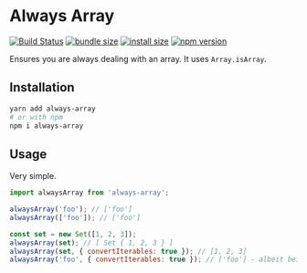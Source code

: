 # Always Array

[![Build Status](https://travis-ci.com/krmax44/always-array.svg?branch=master)](https://travis-ci.com/krmax44/always-array)
[![bundle size](https://img.shields.io/bundlephobia/minzip/always-array)](https://bundlephobia.com/result?p=always-array)
[![install size](https://packagephobia.now.sh/badge?p=always-array)](https://packagephobia.now.sh/result?p=always-array)
[![npm version](https://img.shields.io/npm/v/always-array)](https://www.npmjs.com/package/always-array)

Ensures you are always dealing with an array. It uses `Array.isArray`.

## Installation

```bash
yarn add always-array
# or with npm
npm i always-array
```

## Usage

Very simple.

```js
import alwaysArray from 'always-array';

alwaysArray('foo'); // ['foo']
alwaysArray(['foo']); // ['foo']

const set = new Set([1, 2, 3]);
alwaysArray(set); // [ Set { 1, 2, 3 } ]
alwaysArray(set, { convertIterables: true }); // [1, 2, 3]
alwaysArray('foo', { convertIterables: true }); // ['foo'] - albeit being an iterable, strings won't be spread into an array
```
